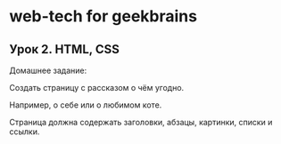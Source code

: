 # web-tech for geekbrains
## Урок 2. HTML, CSS
Домашнее задание:

Создать страницу с рассказом о чём угодно.

Например, о себе или о любимом коте.

Страница должна содержать заголовки, абзацы, картинки, списки и ссылки.
